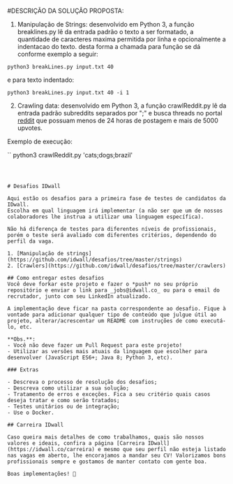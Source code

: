 #DESCRIÇÃO DA SOLUÇÃO PROPOSTA:
1. Manipulação de Strings:
desenvolvido em Python 3, a função breaklines.py lê da entrada padrão
o texto a ser formatado, a quantidade de caracteres maxima permitida 
por linha e opcionalmente a indentacao do texto.
desta forma a chamada para função se dá conforme exemplo a seguir:

```
python3 breakLines.py input.txt 40
```
e para texto indentado:

```
python3 breakLines.py input.txt 40 -i 1
```

2. Crawling data:
desenvolvido em Python 3, a função crawlReddit.py lê da entrada padrão
subreddits separados por ";" e busca threads no portal 
[reddit](http://reddit.com) que possuam menos de 24 horas de postagem e
 mais de 5000 upvotes.

Exemplo de execução:

``
python3 crawlReddit.py 'cats;dogs;brazil'
```



# Desafios IDwall

Aqui estão os desafios para a primeira fase de testes de candidatos da IDwall.
Escolha em qual linguagem irá implementar (a não ser que um de nossos colaboradores lhe instrua a utilizar uma linguagem específica).

Não há diferença de testes para diferentes níveis de profissionais, porém o teste será avaliado com diferentes critérios, dependendo do perfil da vaga.

1. [Manipulação de strings](https://github.com/idwall/desafios/tree/master/strings)
2. [Crawlers](https://github.com/idwall/desafios/tree/master/crawlers)

## Como entregar estes desafios
Você deve forkar este projeto e fazer o *push* no seu próprio repositório e enviar o link para _jobs@idwall.co_ ou para o email do recrutador, junto com seu LinkedIn atualizado.

A implementação deve ficar na pasta correspondente ao desafio. Fique à vontade para adicionar qualquer tipo de conteúdo que julgue útil ao projeto, alterar/acrescentar um README com instruções de como executá-lo, etc.

**Obs.**:
- Você não deve fazer um Pull Request para este projeto!
- Utilizar as versões mais atuais da linguagem que escolher para desenvolver (JavaScript ES6+; Java 8; Python 3, etc).

### Extras

- Descreva o processo de resolução dos desafios;
- Descreva como utilizar a sua solução;
- Tratamento de erros e exceções. Fica a seu critério quais casos deseja tratar e como serão tratados;
- Testes unitários ou de integração;
- Use o Docker.

## Carreira IDwall

Caso queira mais detalhes de como trabalhamos, quais são nossos valores e ideais, confira a página [Carreira IDwall](https://idwall.co/carreira) e mesmo que seu perfil não esteja listado nas vagas em aberto, lhe encorajamos a mandar seu CV! Valorizamos bons profissionais sempre e gostamos de manter contato com gente boa.

Boas implementações! 🎉
